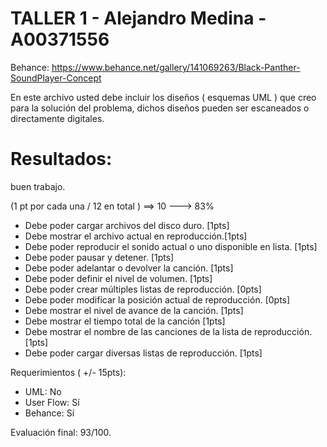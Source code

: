 # TALLER 1 - Alejandro Medina - A00371556

Behance:
https://www.behance.net/gallery/141069263/Black-Panther-SoundPlayer-Concept


En este archivo usted debe incluir los diseños ( esquemas UML ) que creo para la solución del problema, dichos diseños pueden ser escaneados o directamente digitales.

# Resultados:
buen trabajo.

(1 pt por cada una / 12 en total ) ==> 10 ---> 83%

- Debe poder cargar archivos del disco duro. [1pts]
- Debe mostrar el archivo actual en reproducción.[1pts]
- Debe poder reproducir el sonido actual o uno disponible en lista. [1pts]
- Debe poder pausar y detener. [1pts]
- Debe poder adelantar o devolver la canción. [1pts]
- Debe poder definir el nivel de volumen. [1pts]
- Debe poder crear múltiples listas de reproducción. [0pts]
- Debe poder modificar la posición actual de reproducción. [0pts]
- Debe mostrar el nivel de avance de la canción. [1pts]
- Debe mostrar el tiempo total de la canción [1pts]
- Debe mostrar el nombre de las canciones de la lista de reproducción. [1pts]
- Debe poder cargar diversas listas de reproducción. [1pts]

Requerimientos ( +/- 15pts):
- UML: No
- User Flow: Sí
- Behance: Sí

Evaluación final: 93/100.